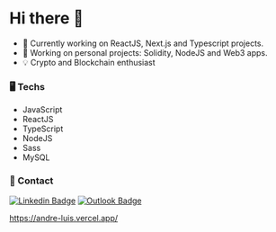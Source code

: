 <h1>Hi there 👋</h1>

- 🔭 Currently working on ReactJS, Next.js and Typescript projects.
- 🤔 Working on personal projects: Solidity, NodeJS and Web3 apps.
- 💡 Crypto and Blockchain enthusiast

### 🖥️ Techs 
- JavaScript
- ReactJS
- TypeScript
- NodeJS
- Sass
- MySQL
 
 ### 📇 Contact
  [![Linkedin Badge](https://img.shields.io/badge/-Linkedin-0D3895?style=flat-square&logo=Linkedin&logoColor=white&link=https://https://www.linkedin.com/in/lucas-mateus-770219198/)](https://www.linkedin.com/in/andreluisdeoliveiraandrade/) [![Outlook Badge](https://img.shields.io/badge/-Email-0D3895?style=flat-square&logo=microsoft%20outlook&logoColor=white&link=mailto:anddreluis98@outlook.com)](mailto:anddreluis98@outlook.com)
 
 https://andre-luis.vercel.app/
 
 ### 
